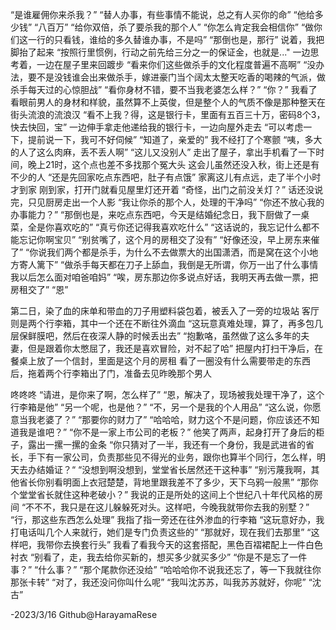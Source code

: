 “是谁雇佣你来杀我？”
“替人办事，有些事情不能说，总之有人买你的命”
“他给多少钱”
“八百万”
“给你双倍，杀了要杀我的那个人”
“你怎么肯定我会相信你”
“做你们这一行的只看钱，谁给的多久替谁办事，不是吗”
“那倒也是，那行”
说着，我把脚抬了起来
“按照行里惯例，行动之前先给三分之一的保证金，也就是..."
一边思考着，一边在屋子里来回踱步
“看来你们这些做杀手的文化程度普遍不高啊”
“没办法，要不是没钱谁会出来做杀手，嫁进豪门当个阔太太整天吃香的喝辣的气派，做杀手每天过的心惊胆战”
“看你身材不错，要不当我老婆怎么样？”
“你？”
我看了看眼前男人的身材和样貌，虽然算不上英俊，但是整个人的气质不像是那种整天在街头流浪的流浪汉
“看不上我？得，这是银行卡，里面有五百三十万，密码8个3，快去快回，宝”
一边伸手拿走他递给我的银行卡，一边向屋外走去
“可以考虑一下，提前说一下，我可不好伺候”
“知道了，亲爱的”
我不经打了个寒颤
“咦，多大的人了这么肉麻，丢不丢人啊”
“这儿又没别人”
走出了屋子，拿出手机看了一下时间，晚上21时，这个点也差不多找那个冤大头
这会儿虽然还没入秋，街上还是有不少的人
“还是先回家吃点东西吧，肚子有点饿”
家离这儿有点远，走了半个小时才到家
刚到家，打开门就看见屋里灯还开着
“奇怪，出门之前没关灯？”
话还没说完，只见厨房走出一个人影
“我让你杀的那个人，处理的干净吗”
“你还不放心我的办事能力？”
“那倒也是，来吃点东西吧，今天是结婚纪念日，我下厨做了一桌菜，全是你喜欢吃的”
“真亏你还记得我喜欢吃什么”
“这话说的，我忘记什么都不能忘记你啊宝贝”
“别贫嘴了，这个月的房租交了没有”
“好像还没，早上房东来催了”
“你说我们两个都是杀手，为什么不去做票大的出国潇洒，而是窝在这个小地方寄人篱下”
“做杀手每天都在刀子上舔血，我倒是无所谓，你万一出了什么事情我以后怎么面对咱爸咱妈”
“唉，房东那边你多说点好话，我明天再去做一票，把房租交了”
“恩”

第二日，染了血的床单和带血的刀子用塑料袋包着，被丢入了一旁的垃圾站
客厅则是两个行李箱，其中一个还在不断往外滴血
“这玩意真难处理，算了，再多包几层保鲜膜吧，然后在夜深人静的时候丢出去”
“抱歉咯，虽然做了这么多年的夫妻，但是跟着你太憋屈了，我还是喜欢冒险，对不起了哈”
把屋内打扫干净后，在餐桌上放了一个信封，里面是这个月的房租
看了一圈没有什么需要带走的东西后，拖着两个行李箱出了门，准备去见昨晚那个男人

咚咚咚
“请进，是你来了啊，怎么样了”
“恩，解决了，现场被我处理干净了，这个行李箱是他”
“另一个呢，也是他？”
“不，另一个是我的个人用品”
“这么说，你愿意当我老婆了？”
“那要你的财力了”
“哈哈哈，财力这个不是问题，你应该还不知道我是谁吧？”
“你不是一家上市公司的老板？”
他笑了两声，起身打开了身后的柜子，露出一摞一摞的金条
“你只猜对了一半，我还有一个身份，我是武进省的省长，手下有一家公司，负责那些见不得光的业务，跟你也算半个同行，怎么样，明天去办结婚证？“
“没想到啊没想到，堂堂省长居然还干这种事”
“别污蔑我啊，其他省长你别看明面上衣冠楚楚，背地里跟我差不了多少，天下乌鸦一般黑”
“那你个堂堂省长就住这种老破小？”
我说的正是所处的这间上个世纪八十年代风格的房间
“不不不，我只是在这儿躲躲死对头。这样吧，今晚我就带你去我的别墅？”
“行，那这些东西怎么处理”
我指了指一旁还在往外渗血的行李箱
“这玩意好办，我打电话叫几个人来就行，她们是专门负责这些的”
“那就好，现在我们去那里”
“这样吧，我带你去换套行头”
我看了看我今天的这套搭配，黑色百褶裙配上一件白色衬衣
“别看了，走，我去给你买新的，想买多少就买多少”
“你是不是忘了一件事？”
“什么事？”
“那个尾款你还没给”
“哈哈哈你不说我还忘了，等一下我就往你那张卡转”
“对了，我还没问你叫什么呢”
“我叫沈苏苏，叫我苏苏就好，你呢”
“沈古”

-2023/3/16
Github@HarayamaRese